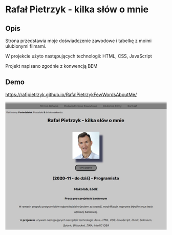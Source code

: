 # Rafał Pietrzyk - kilka słów o mnie

## Opis

Strona przedstawia moje doświadczenie zawodowe i tabelkę z moimi ulubionymi filmami.

W projekcie użyto następujących technologii: HTML, CSS, JavaScript

Projekt napisano zgodnie z konwencją BEM

## Demo

https://rafipietrzyk.github.io/RafalPietrzykFewWordsAboutMe/

![screen projektu](images/screenWebsite.jpg)
